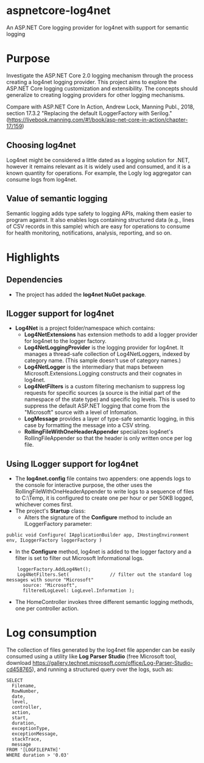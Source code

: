 # aspnetcore-log4net
An ASP.NET Core logging provider for log4net with support for semantic logging 

# Purpose
Investigate the ASP.NET Core 2.0 logging mechanism through the process creating a log4net logging provider. 
This project aims to explore the ASP.NET Core logging customization and extensibility.
The concepts should generalize to creating logging providers for other logging mechanisms.

Compare with ASP.NET Core In Action, Andrew Lock, Manning Publ., 2018, section 17.3.2 "Replacing the default ILoggerFactory with Serilog." (https://livebook.manning.com/#!/book/asp-net-core-in-action/chapter-17/159)

## Choosing log4net
Log4net might be considered a little dated as a logging solution for .NET, however it remains
relevant as it is widely used and consumed, and it is a known quantity for operations. 
For example, the Logly log aggregator can consume logs from log4net.

## Value of semantic logging
Semantic logging adds type safety to logging APIs, making them easier to program against.
It also enables logs containing structured data (e.g., lines of CSV records in this sample)
which are easy for operations to consume for health monitoring, notifications, analysis, reporting, and so on.

# Highlights
## Dependencies
* The project has added the **log4net NuGet package**.

## ILogger support for log4net
* **Log4Net** is a project folder/namespace which contains:
  * **Log4NetExtensions** has extension methods to add a logger provider for log4net to the logger factory.
  * **Log4NetLoggingProvider** is the logging provider for log4net.
It manages a thread-safe collection of Log4NetLoggers, indexed by category name.
(This sample doesn't use of category names.)
  * **Log4NetLogger** is the intermediary that maps between Microsoft.Extensions.Logging constructs
and their cognates in log4net.
  * **Log4NetFilters** is a custom filtering mechanism to suppress log requests for specific sources
  (a source is the initial part of the namespace of the state type) and specific log levels.
  This is used to suppress the default ASP.NET logging that come from the "Microsoft" source with a level of Infomation.
  * **LogMessage** provides a layer of type-safe semantic logging, in this case by formatting the message into a CSV string.
  * **RollingFileWithOneHeaderAppender** specializes log4net's RollingFileAppender so that the header 
  is only written once per log file.

## Using ILogger support for log4net
* The **log4net.config** file contains two appenders: one appends logs to the console for interactive purpose, the other uses the RollingFileWithOneHeaderAppender to write logs to a sequence of files to C:\Temp, it is configured to create one per hour or per 50KB logged, whichever comes first.
* The project's **Startup** class:
  * Alters the signature of the **Configure** method to include an ILoggerFactory parameter:
```
public void Configure( IApplicationBuilder app, IHostingEnvironment env, ILoggerFactory loggerFactory )
```    
  * In the **Configure** method, log4net is added to the logger factory and a filter is set to filter out Microsoft Informational logs.
```  
    loggerFactory.AddLog4Net();
    Log4NetFilters.Set(               // filter out the standard log messages with source "Microsoft"
      source: "Microsoft", 
      filteredLogLevel: LogLevel.Information );
```
* The HomeController invokes three different semantic logging methods, one per controller action.

# Log consumption
The collection of files generated by the log4net file appender can be easily consumed using a utility like **Log Parser Studio** (free Microsoft tool, download https://gallery.technet.microsoft.com/office/Log-Parser-Studio-cd458765), and running a structured query over the logs, such as:
```
SELECT 
  Filename,
  RowNumber, 
  date, 
  level, 
  controller, 
  action, 
  start, 
  duration, 
  exceptionType, 
  exceptionMessage, 
  stackTrace, 
  message
FROM '[LOGFILEPATH]'
WHERE duration > '0.03'
```
